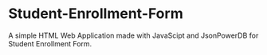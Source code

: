 # Student-Enrollment-Form
A simple HTML Web Application made with JavaScipt and JsonPowerDB for Student Enrollment Form.
